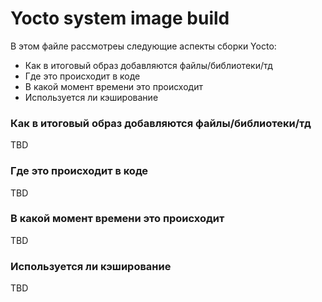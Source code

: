# Yocto system image build
В этом файле рассмотреы следующие аспекты сборки Yocto:

+ Как в итоговый образ добавляются файлы/библиотеки/тд
+ Где это происходит в коде
+ В какой момент времени это происходит
+ Используется ли кэширование

### Как в итоговый образ добавляются файлы/библиотеки/тд
TBD

### Где это происходит в коде
TBD

### В какой момент времени это происходит
TBD

### Используется ли кэширование
TBD

